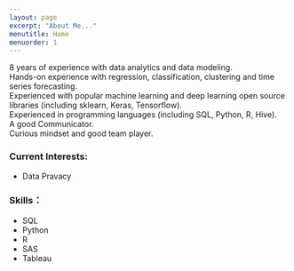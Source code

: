 ```yaml
---
layout: page
excerpt: "About Me..."
menutitle: Home
menuorder: 1
---
```


8 years of experience with data analytics and data modeling.   
Hands-on experience with regression, classification, clustering and time series forecasting.   
Experienced with popular machine learning and deep learning open source libraries (including sklearn, Keras, Tensorflow).  
Experienced in programming languages (including SQL, Python, R, Hive).  
A good Communicator.    
Curious mindset and good team player.  

### Current Interests:    
- Data Pravacy

### Skills：  
- SQL
- Python
- R
- SAS
- Tableau

